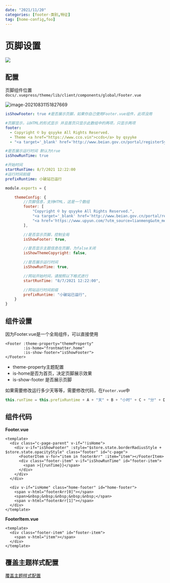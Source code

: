```yaml
---
date: "2021/11/20"
categories: [footer-类别,特征]
tag: [home-config,foo]
---
```


# 页脚设置

![](/avatar.png)

## 配置

页脚组件位置`docs/.vuepress/theme/lib/client/components/global/Footer.vue`

![image-20210831151827669](http://ooszy.cco.vin/img/blog-note/image-20210831151827669.png?x-oss-process=style/pictureProcess1)





```yaml
isShowFooter: true #是否展示页脚，如果你自己使用Footer.vue组件，此项没用

#页脚显示，以HTML的形式显示 并且首页只显示此数组中的两项，只显示两项
footer: 
  - Copyright © by qsyyke All Rights Reserved.
  - Theme <a href="https://www.cco.vin">ccds</a> by qsyyke
  - "<a target='_blank' href='http://www.beian.gov.cn/portal/registerSystemInfo?recordcode=53060202000142' style='display:inline-block;text-decoration:none;height:20px;line-height:20px;'><img src='' style='float:left;'/><p style='float:left;height:20px;line-height:20px;margin: 0px 0px 0px 5px;'>滇公网安备 53060202000142号</p></a>"

#是否展示运行时间 默认为true
isShowRunTime: true 

#开始时间
startRunTime: 8/7/2021 12:22:00
#运行时间前缀
prefixRuntime: 小破站已运行
```



```js
module.exports = {

    themeConfig: {
		//页脚信息，支持HTML，这是一个数组
        footer: [
            "Copyright © by qsyyke All Rights Reserved.",
            "<a target='_blank' href='http://www.beian.gov.cn/portal/registerSystemInfo?recordcode=53060202000142' style='display:inline-block;text-decoration:none;height:20px;line-height:20px;'><img src='' style='float:left;'/><p style='float:left;height:20px;line-height:20px;margin: 0px 0px 0px 5px;'>滇公网安备 53060202000142号</p></a>",
            "<a href='https://www.upyun.com/?utm_source=lianmeng&utm_medium=referral'>本网站由<img style='height: 24.1px;width: 55.3px;' src='https://ooszy.cco.vin/img/blog-note/%E5%8F%88%E6%8B%8D%E4%BA%91_logo5.png?x-oss-process=style/pictureProcess1'>提供CDN加速服务</a>",
        ],

        //是否显示页脚，控制全局
        isShowFooter: true,

        //是否显示主题信息在页脚，为false关闭
        isShowThemeCopyright: false,

        //是否展示运行时间
        isShowRunTime: true,

        //网站开始时间，请按照以下格式进行
        startRunTime: "8/7/2021 12:22:00",

        //网站运行时间前缀
        prefixRuntime: "小破站已运行",
    }
}
```



## 组件设置

因为Footer.vue是一个全局组件，可以直接使用

```vue
<Footer :theme-property="themeProperty"
        :is-home="frontmatter.home"
        :is-show-footer="isShowFooter">
</Footer>
```

- theme-property主题配置
- is-home是否为首页，决定页脚展示效果
- is-show-footer 是否展示页脚

如果需要修改运行多少天等等，需要修改代码，在`Footer.vue`中

```js
this.runTime = this.prefixRuntime + A + "天" + B + "小时" + C + "分" + D + "秒";
```





## 组件代码

**Footer.vue**

```vue
<template>
  <div class="c-page-parent" v-if="!isHome">
    <div v-if="isShowFooter" :style="$store.state.borderRadiusStyle + $store.state.opacityStyle" class="footer" id="c-page">
      <FooterItem v-for="item in footerArr" :item="item"></FooterItem>
      <div class="footer-item" v-if="isShowRunTime" id="footer-item">
        <span >{{runTime}}</span>
      </div>
    </div>
  </div>

  <div v-if="isHome" class="home-footer" id="home-footer">
    <span v-html="footerArr[0]"></span>
    <span>&nbsp;&nbsp;&nbsp;&nbsp;&nbsp;</span>
    <span v-html="footerArr[1]"></span>
  </div>
</template>
```



**FooterItem.vue**

```vue
<template>
  <div class="footer-item" id="footer-item">
    <span v-html="item"></span>
  </div>
</template>
```



## 覆盖主题样式配置

[覆盖主题样式配置](./style.md)